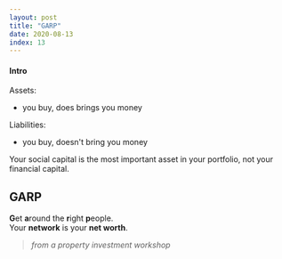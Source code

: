 ```yaml
---
layout: post
title: "GARP"
date: 2020-08-13
index: 13
---
```



#### Intro

Assets:  
- you buy, does brings you money  

Liabilities:  
- you buy, doesn't bring you money  

Your social capital is the most important asset in your portfolio, not your financial capital.

## GARP

**G**et **a**round the **r**ight **p**eople.  
Your **network** is your **net worth**.  


> _from a property investment workshop_
